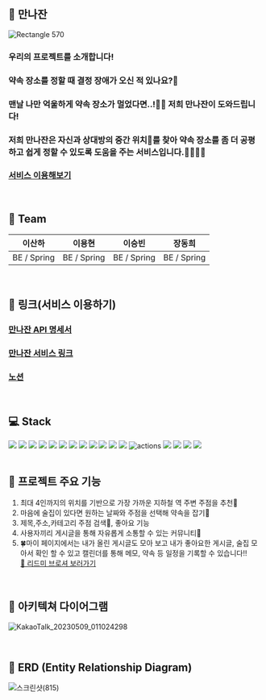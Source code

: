## 🍷 만나잔

![Rectangle 570](https://user-images.githubusercontent.com/95731331/233582402-0dc13d1c-4438-45e4-9c61-d98290e38269.png)
<br/>
### 우리의 프로젝트를 소개합니다!

### 약속 장소를 정할 때 결정 장애가 오신 적 있나요?🤣

### 맨날 나만 억울하게 약속 장소가 멀었다면..!🤦‍♀️ 저희 **만나잔**이 도와드립니다!

### 저희 **만나잔**은 자신과 상대방의 중간 위치📐를 찾아 약속 장소를 좀 더 공평하고 쉽게 정할 수 있도록 도움을 주는 서비스입니다.👨‍👩‍👧‍👦 

### [서비스 이용해보기](https://maanna-zan-fe-1.vercel.app/)

<br/>


## 🧙 Team
|이산하|이용현|이승빈|장동희
|---|---|---|---|
|BE / Spring|BE / Spring|BE / Spring|BE / Spring|

<br/>

## 📌 링크(서비스 이용하기)

  ### [만나잔 API 명세서](http://mannazan.shop/swagger-ui/index.html) <br/>
  ### [만나잔 서비스 링크](https://maanna-zan-fe-1.vercel.app/) <br/>
   ### [노션](https://www.notion.so/b5f8fe8ca53a486b8d0bfb681135f626) <br/>

<br/>

## 💻 Stack
<div>
  <img src="https://img.shields.io/badge/springBoot-6DB33F?style=for-the-badge&logo=spring&logoColor=white">
  <img src="https://img.shields.io/badge/java-007396?style=for-the-badge&logo=java&logoColor=white"> 
  <img src="https://img.shields.io/badge/mysql-4479A1?style=for-the-badge&logo=mysql&logoColor=white">
  <img src="https://img.shields.io/badge/ubuntu-FCC624?style=for-the-badge&logo=linux&logoColor=black"> 
  <img src="https://img.shields.io/badge/amazonaws-232F3E?style=for-the-badge&logo=amazonaws&logoColor=white">
  <img src="https://img.shields.io/badge/amazonec2-FF9900?style=for-the-badge&logo=amazonec2&logoColor=white">
  <img src="https://img.shields.io/badge/amazons3-569A31?style=for-the-badge&logo=amazons3&logoColor=white">
  <img src="https://img.shields.io/badge/github-181717?style=for-the-badge&logo=github&logoColor=white">
  <img src="https://img.shields.io/badge/postman-FF6C37?style=for-the-badge&logo=postman&logoColor=white">
  <img src="https://img.shields.io/badge/notion-000000?style=for-the-badge&logo=notion&logoColor=white">
  <img src="https://camo.githubusercontent.com/c0f71772804c86d0f144ce923027aff25e8d761c6b791d2de6698607e21c5465/68747470733a2f2f696d672e736869656c64732e696f2f62616467652f677261646c652d3032333033413f7374796c653d666f722d7468652d6261646765266c6f676f3d677261646c65266c6f676f436f6c6f723d7768697465" data-canonical-src="https://img.shields.io/badge/gradle-02303A?style=for-the-badge&amp;logo=gradle&amp;logoColor=white" style="max-width: 100%;">
<img src="https://img.shields.io/badge/codedeploy-6DB33F?style=for-the-badge&logo=codedeploy&logoColor=white">
<img src="https://img.shields.io/badge/GitHub_Actions-2088FF?style=for-the-badge&logo=github-actions&logoColor=white" alt="actions"><img>
<img src="https://img.shields.io/badge/AMAZON ROUTER 53-FFBB00?style=flat-square&logo=AMAZON ROUTER 53&logoColor=white"/>
<img src="https://img.shields.io/badge/JWT-000000?style=flat-square&logo=JWT&logoColor=white"/>
<img src="https://img.shields.io/badge/HTTPS-FF5E00?style=flat-square&logo=HTTPS&logoColor=white"/>
  <img src="https://img.shields.io/badge/Grapana-569A31?style=for-the-badge&logo=amazons3&logoColor=white">
</div>
<br/>

## 🌟 프로젝트 주요 기능

1. 최대 4인까지의 위치를 기반으로 가장 가까운 지하철 역 주변 주점을 추천👋
2. 마음에 술집이 있다면 원하는 날짜와 주점을 선택해 약속을 잡기🙋‍
4. 제목,주소,카테고리 주점 검색🔎, 좋아요 기능
5. 사용자끼리 게시글을 통해 자유롭게 소통할 수 있는 커뮤니티🙋‍
6. 🍀마이 페이지에서는 내가 올린 게시글도 모아 보고 내가 좋아요한 게시글, 술집 모아서 확인 할 수 있고 캘린더를 통해 메모, 약속 등 일정을 기록할 수 있습니다!!
<br>[🌟 리드미 브로셔 보러가기 ](https://teamsparta.notion.site/5-9e612ed15bb64db1955628091e6f99ed)
<br/>

## 🎅 아키텍쳐 다이어그램
![KakaoTalk_20230509_011024298](https://github.com/Maanna-zan/Maanna-zan_BE/assets/124052204/5506f59d-d4c9-4628-9db3-abc85ce7f27d)

<br/>

## 🔐 ERD (Entity Relationship Diagram) 
![스크린샷(815)](https://github.com/Maanna-zan/Maanna-zan_BE/assets/100390051/fdd8fa24-5a57-4d06-b891-9d2493d56271)



